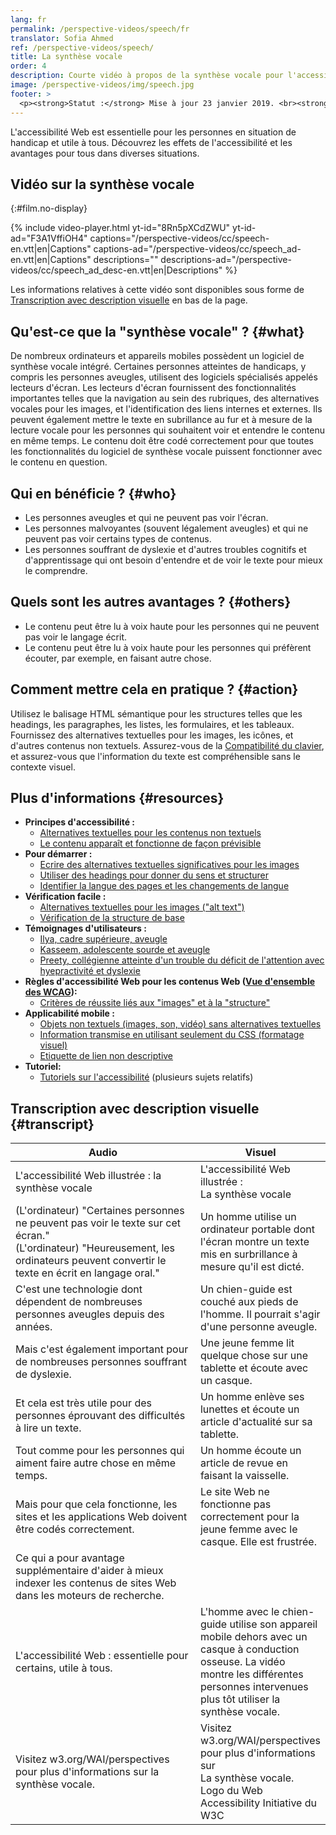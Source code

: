 ```yaml
---
lang: fr
permalink: /perspective-videos/speech/fr
translator: Sofia Ahmed
ref: /perspective-videos/speech/
title: La synthèse vocale
order: 4
description: Courte vidéo à propos de la synthèse vocale pour l'accessibilité Web - de quoi s'agit-il, qui en bénéficie, et comment mettre cela en pratique.
image: /perspective-videos/img/speech.jpg
footer: >
  <p><strong>Statut :</strong> Mise à jour 23 janvier 2019. <br><strong>Auteur et direction du projet :</strong> <a href="https://www.w3.org/People/shadi">Shadi Abou-Zahra</a>. Développé par l' <a href="https://www.w3.org/WAI/EO/">Education and Outreach Working Group (EOWG)</a> avec le soutien du projet <a href="https://www.w3.org/WAI/DEV/">WAI-DEV</a> financé par la Commission européenne (CE)<a href="./acknowledgements/">Remerciements</a>.</p>
---
```


L'accessibilité Web est essentielle pour les personnes en situation de handicap et utile à tous. Découvrez les effets de l'accessibilité et les avantages pour tous dans diverses situations.

## Vidéo sur la synthèse vocale
{:#film.no-display}

{% include video-player.html
    yt-id="8Rn5pXCdZWU"
    yt-id-ad="F3A1VffiOH4"
    captions="/perspective-videos/cc/speech-en.vtt|en|Captions"
    captions-ad="/perspective-videos/cc/speech_ad-en.vtt|en|Captions"
    descriptions=""
    descriptions-ad="/perspective-videos/cc/speech_ad_desc-en.vtt|en|Descriptions"
%}

Les informations relatives à cette vidéo sont disponibles sous forme de [Transcription avec description visuelle](#transcript) en bas de la page.

Qu'est-ce que la "synthèse vocale" ? {#what}
-------------------------

De nombreux ordinateurs et appareils mobiles possèdent un logiciel de synthèse vocale intégré. Certaines personnes atteintes de handicaps, y compris les personnes aveugles, utilisent des logiciels spécialisés appelés lecteurs d'écran. Les lecteurs d'écran fournissent des fonctionnalités importantes telles que la navigation au sein des rubriques, des alternatives vocales pour les images, et l'identification des liens internes et externes. Ils peuvent également mettre le texte en subrillance au fur et à mesure de la lecture vocale pour les personnes qui souhaitent voir et entendre le contenu en même temps. Le contenu doit être codé correctement pour que toutes les fonctionnalités du logiciel de synthèse vocale puissent fonctionner avec le contenu en question.

Qui en bénéficie ? {#who}
----------------------------

-   Les personnes aveugles et qui ne peuvent pas voir l'écran.
-   Les personnes malvoyantes (souvent légalement aveugles) et qui ne peuvent pas voir certains types de contenus.
-   Les personnes souffrant de dyslexie et d'autres troubles cognitifs et d'apprentissage qui ont besoin d'entendre et de voir le texte pour mieux le comprendre.

Quels sont les autres avantages ? {#others}
---------------------------------

-   Le contenu peut être lu à voix haute pour les personnes qui ne peuvent pas voir le langage écrit.
-   Le contenu peut être lu à voix haute pour les personnes qui préfèrent écouter, par exemple, en faisant autre chose.

Comment mettre cela en pratique ? {#action}
--------------------------------------

Utilisez le balisage HTML sémantique pour les structures telles que les headings, les paragraphes, les listes, les formulaires, et les tableaux. Fournissez des alternatives textuelles pour les images, les icônes, et d'autres contenus non textuels. Assurez-vous de la [Compatibilité du clavier](/perspective-videos/keyboard/), et assurez-vous que l'information du texte est compréhensible sans le contexte visuel.

Plus d'informations {#resources}
----------

-   **Principes d'accessibilité :**
    -   [Alternatives textuelles pour les contenus non textuels](/fundamentals/accessibility-principles/#alternatives)
    -   [Le contenu apparaît et fonctionne de façon prévisible](/fundamentals/accessibility-principles/#adaptable)
-   **Pour démarrer :**
    -   [Ecrire des alternatives textuelles significatives pour les images](/tips/writing/#write-meaningful-text-alternatives-for-images) 
    -   [Utiliser des headings pour donner du sens et structurer](/tips/writing/#use-headings-to-convey-meaning-and-structure) 
    -   [Identifier la langue des pages et les changements de langue](/tips/developing/#identify-page-language-and-language-changes) 
-   **Vérification facile :**
    -   [Alternatives textuelles pour les images ("alt
        text")](/test-evaluate/preliminary/#images) 
    -   [Vérification de la structure de base](/test-evaluate/preliminary/#structure) 
-   **Témoignages d'utilisateurs :**
    -   [Ilya, cadre supérieure, aveugle](/people-use-web/user-stories/#accountant)
    -   [Kasseem, adolescente sourde et aveugle](/people-use-web/user-stories/#teenager)
    -   [Preety, collégienne atteinte d'un trouble du déficit de l'attention avec hyepractivité et dyslexie](/people-use-web/user-stories/#classroomstudent)
-   **Règles d'accessibilité Web pour les contenus Web ([Vue d'ensemble des WCAG](/standards-guidelines/wcag/)):**
    -   [Critères de réussite liés aux "images" et à la "structure"](https://www.w3.org/WAI/WCAG21/quickref/?tags=images%2Cstructure)
-   **Applicabilité mobile :**
    -   [Objets non textuels (images, son, vidéo) sans alternatives textuelles](/standards-guidelines/shared-experiences/#non-text) 
    -   [Information transmise en utilisant seulement du CSS (formatage visuel)](/standards-guidelines/shared-experiences/#visual-formatting) 
    -   [Etiquette de lien non descriptive](/standards-guidelines/shared-experiences/#link-label) 
-   **Tutoriel:**
    -   [Tutoriels sur l'accessibilité](https://www.w3.org/WAI/tutorials/) 
        (plusieurs sujets relatifs)

## Transcription avec description visuelle {#transcript}

<table>
  <thead>
    <tr>
      <th width="65%">Audio</th>
      <th>Visuel</th>
    </tr>
  </thead>
  <tbody>
    <tr>
      <td>L'accessibilité Web illustrée : la synthèse vocale</td>
      <td>L'accessibilité Web illustrée :<br>
        La synthèse vocale</td>
    </tr>
    <tr>
      <td>(L'ordinateur) &quot;Certaines personnes ne peuvent pas voir le texte sur cet écran.&quot;<br>
(L'ordinateur)                     &quot;Heureusement, les ordinateurs peuvent convertir le texte en écrit en langage oral.&quot;</td>
      <td>Un homme utilise un ordinateur portable dont l'écran montre un texte mis en surbrillance à mesure qu'il est dicté.</td>
    </tr>
    <tr>
      <td>C'est une technologie dont dépendent de nombreuses personnes aveugles depuis des années.</td>
      <td>Un chien-guide est couché aux pieds de l'homme. Il pourrait s'agir d'une personne aveugle.</td>
    </tr>
    <tr>
      <td>Mais c'est également important pour de nombreuses personnes souffrant de dyslexie.</td>
      <td>Une jeune femme lit quelque chose sur une tablette et écoute avec un casque.</td>
    </tr>
    <tr>
      <td>Et cela est très utile pour des personnes éprouvant des difficultés à lire un texte.</td>
      <td>Un homme enlève ses lunettes et écoute un article d'actualité sur sa tablette.</td>
    </tr>
    <tr>
      <td>Tout comme pour les personnes qui aiment faire autre chose en même temps.</td>
      <td>Un homme écoute un article de revue en faisant la vaisselle.</td>
    </tr>
    <tr>
      <td>Mais pour que cela fonctionne, les sites et les applications Web doivent être codés correctement.</td>
      <td>Le site Web ne fonctionne pas correctement pour la jeune femme avec le casque. Elle est frustrée.</td>
    </tr>
    <tr>
      <td>Ce qui a pour avantage supplémentaire d'aider à mieux indexer les contenus de sites Web dans les moteurs de recherche.</td>
      <td>&nbsp;</td>
    </tr>
    <tr>
      <td>L'accessibilité Web : essentielle pour certains, utile à tous.</td>
      <td>L'homme avec le chien-guide utilise son appareil mobile dehors avec un casque à conduction osseuse. La vidéo montre les différentes personnes intervenues plus tôt utiliser la synthèse vocale.</td>
    </tr>
    <tr>
      <td>Visitez w3.org/WAI/perspectives pour plus d'informations sur la synthèse vocale.</td>
      <td>Visitez<br>
        w3.org/WAI/perspectives<br>
        pour plus d'informations sur<br>
        La synthèse vocale. <br>
        Logo du Web Accessibility Initiative du W3C</td>
    </tr>
  </tbody>
</table>
